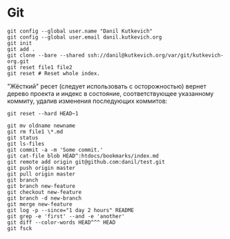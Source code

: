 <!--*- coding: utf-8; -*-->
Git
===

    git config --global user.name "Danil Kutkevich"
    git config --global user.email danil.kutkevich.org
    git init
    git add .
    git clone --bare --shared ssh://danil@kutkevich.org/var/git/kutkevich-org.git
    git reset file1 file2
    git reset # Reset whole index.

"Жёсткий" реcет (следует использовать с осторожностью) вернет дерево
проекта и индекс в состояние, соответствующее указанному коммиту,
удалив изменения последующих коммитов:

    git reset --hard HEAD~1

    git mv oldname newname
    git rm file1 \*.md
    git status
    git ls-files
    git commit -a -m 'Some commit.'
    git cat-file blob HEAD^:htdocs/bookmarks/index.md
    git remote add origin git@github.com:danil/test.git
    git push origin master
    git pull origin master
    git branch
    git branch new-feature
    git checkout new-feature
    git branch -d new-branch
    git merge new-feature
    git log -p --since="1 day 2 hours" README
    git grep -e 'first' --and -e 'another'
    git diff --color-words HEAD^^^ HEAD
    git fsck
